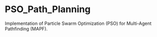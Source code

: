 # PSO_Path_Planning
Implementation of Particle Swarm Optimization (PSO) for Multi-Agent Pathfinding (MAPF).
